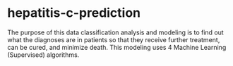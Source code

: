 # hepatitis-c-prediction
 The purpose of this data classification analysis and modeling is to find out what the diagnoses are in patients so that they receive further treatment, can be cured, and minimize death. This modeling uses 4 Machine Learning (Supervised) algorithms.
